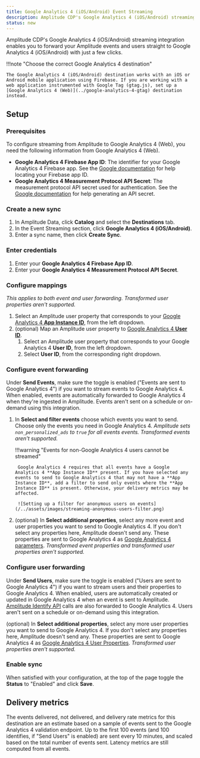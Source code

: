 ```yaml
---
title: Google Analytics 4 (iOS/Android) Event Streaming
description: Amplitude CDP's Google Analytics 4 (iOS/Android) streaming integration enables you to forward your Amplitude events and users straight to Google Analytics 4 (iOS/Android) with just a few clicks.
status: new
---
```


Amplitude CDP's Google Analytics 4 (iOS/Android) streaming integration enables you to forward your Amplitude events and users straight to Google Analytics 4 (iOS/Android) with just a few clicks.

!!!note "Choose the correct Google Analytics 4 destination"

    The Google Analytics 4 (iOS/Android) destination works with an iOS or Android mobile application using Firebase. If you are working with a web application instrumented with Google Tag (gtag.js), set up a [Google Analytics 4 (Web)](../google-analytics-4-gtag) destination instead.

## Setup

### Prerequisites

To configure streaming from Amplitude to Google Analytics 4 (Web), you need the following information from Google Analytics 4 (Web).

- **Google Analytics 4 Firebase App ID**: The identifier for your Google Analytics 4 Firebase app. See the [Google documentation](https://developers.google.com/analytics/devguides/collection/protocol/ga4/sending-events?client_type=firebase#required_parameters) for help locating your Firebase app ID.
- **Google Analytics 4 Measurement Protocol API Secret**: The measurement protocol API secret used for authentication. See the [Google documentation](https://developers.google.com/analytics/devguides/collection/protocol/ga4/sending-events?client_type=firebase#required_parameters) for help generating an API secret.


### Create a new sync

1. In Amplitude Data, click **Catalog** and select the **Destinations** tab.
2. In the Event Streaming section, click **Google Analytics 4 (iOS/Android)**.
3. Enter a sync name, then click **Create Sync**.

### Enter credentials

1. Enter your **Google Analytics 4 Firebase App ID**.
2. Enter your **Google Analytics 4 Measurement Protocol API Secret**.

### Configure mappings

_This applies to both event and user forwarding. Transformed user properties aren't supported._

1. Select an Amplitude user property that corresponds to your [Google Analytics 4 **App Instance ID**](https://developers.google.com/analytics/devguides/collection/protocol/ga4/sending-events?client_type=firebase#required_parameters), from the left dropdown.
2. (optional) Map an Amplitude user property to [Google Analytics 4 **User ID**](https://support.google.com/analytics/answer/9213390).
      1. Select an Amplitude user property that corresponds to your Google Analytics 4 **User ID**, from the left dropdown.
      2. Select **User ID**, from the corresponding right dropdown.

### Configure event forwarding

Under **Send Events**, make sure the toggle is enabled ("Events are sent to Google Analytics 4") if you want to stream events to Google Analytics 4. When enabled, events are automatically forwarded to Google Analytics 4 when they're ingested in Amplitude. Events aren't sent on a schedule or on-demand using this integration.

1. In **Select and filter events** choose which events you want to send. Choose only the events you need in Google Analytics 4. _Amplitude sets `non_personalized_ads` to `true` for all events events. Transformed events aren't supported._

    !!!warning "Events for non-Google Analytics 4 users cannot be streamed"

        Google Analytics 4 requires that all events have a Google Analytics 4 **App Instance ID** present. If you have selected any events to send to Google Analytics 4 that may not have a **App Instance ID**, add a filter to send only events where the **App Instance ID** is present. Otherwise, your delivery metrics may be affected.

        ![Setting up a filter for anonymous users on events](/../assets/images/streaming-anonymous-users-filter.png)

2. (optional) In **Select additional properties**, select any more event and user properties you want to send to Google Analytics 4. If you don't select any properties here, Amplitude doesn't send any. These properties are sent to Google Analytics 4 as [Google Analytics 4 parameters](https://developers.google.com/analytics/devguides/collection/protocol/ga4/reference?client_type=firebase#payload_post_body). _Transformed event properties and transformed user properties aren't supported._

### Configure user forwarding

Under **Send Users**, make sure the toggle is enabled ("Users are sent to Google Analytics 4") if you want to stream users and their properties to Google Analytics 4. When enabled, users are automatically created or updated in Google Analytics 4 when an event is sent to Amplitude. [Amplitude Identify API](https://www.docs.developers.amplitude.com/analytics/apis/identify-api/) calls are also forwarded to Google Analytics 4. Users aren't sent on a schedule or on-demand using this integration.

(optional) In **Select additional properties**, select any more user properties you want to send to Google Analytics 4. If you don't select any properties here, Amplitude doesn't send any. These properties are sent to Google Analytics 4 as [Google Analytics 4 User Properties](https://developers.google.com/analytics/devguides/collection/protocol/ga4/user-properties?client_type=firebase). _Transformed user properties aren't supported._

### Enable sync

When satisfied with your configuration, at the top of the page toggle the **Status** to "Enabled" and click **Save**.

## Delivery metrics

The events delivered, not delivered, and delivery rate metrics for this destination are an estimate based on a sample of events sent to the Google Analytics 4 validation endpoint. Up to the first 100 events (and 100 identifies, if "Send Users" is enabled) are sent every 10 minutes, and scaled based on the total number of events sent. Latency metrics are still computed from all events.
